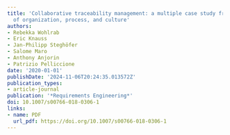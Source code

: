 ```yaml
---
title: 'Collaborative traceability management: a multiple case study from the perspectives
  of organization, process, and culture'
authors:
- Rebekka Wohlrab
- Eric Knauss
- Jan-Philipp Steghöfer
- Salome Maro
- Anthony Anjorin
- Patrizio Pelliccione
date: '2020-01-01'
publishDate: '2024-11-06T20:24:35.013572Z'
publication_types:
- article-journal
publication: '*Requirements Engineering*'
doi: 10.1007/s00766-018-0306-1
links:
- name: PDF
  url_pdf: https://doi.org/10.1007/s00766-018-0306-1
---
```

